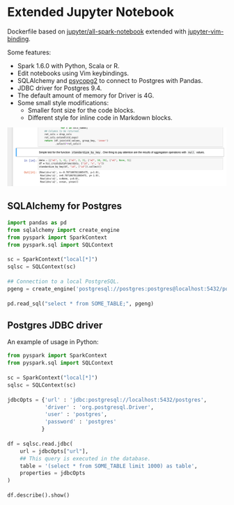 # Extended Jupyter Notebook

Dockerfile based on
[jupyter/all-spark-notebook](https://github.com/jupyter/docker-stacks/tree/master/all-spark-notebook)
extended with
[jupyter-vim-binding](https://github.com/lambdalisue/jupyter-vim-binding).

Some features:

* Spark 1.6.0 with Python, Scala or R.
* Edit notebooks using Vim keybindings.
* SQLAlchemy and [psycopg2](http://initd.org/psycopg/) to connect to Postgres with
    Pandas.
* JDBC driver for Postgres 9.4.
* The default amount of memory for Driver is 4G.
* Some small style modifications:
    * Smaller font size for the code blocks.
    * Different style for inline code in Markdown blocks.

![screenshot](screenshot.png)

## SQLAlchemy for Postgres

```python
import pandas as pd
from sqlalchemy import create_engine
from pyspark import SparkContext
from pyspark.sql import SQLContext

sc = SparkContext("local[*]")
sqlsc = SQLContext(sc)

## Connection to a local PostgreSQL.
pgeng = create_engine('postgresql://postgres:postgres@localhost:5432/postgres')

pd.read_sql("select * from SOME_TABLE;", pgeng)
```

## Postgres JDBC driver

An example of usage in Python:

```python
from pyspark import SparkContext
from pyspark.sql import SQLContext

sc = SparkContext("local[*]")
sqlsc = SQLContext(sc)

jdbcOpts = {'url' : 'jdbc:postgresql://localhost:5432/postgres',
            'driver' : 'org.postgresql.Driver',  
            'user' : 'postgres', 
            'password' : 'postgres'
           }

df = sqlsc.read.jdbc(
    url = jdbcOpts["url"],
    ## This query is executed in the database.
    table = '(select * from SOME_TABLE limit 1000) as table',
    properties = jdbcOpts
)

df.describe().show()
```
